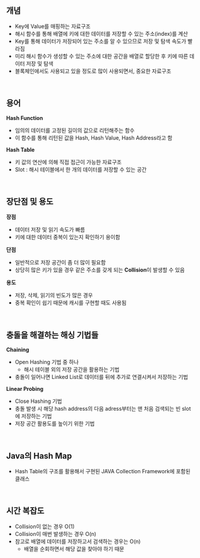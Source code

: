 ## 개념

- Key에 Value를 매핑하는 자료구조
- 해시 함수를 통해 배열에 키에 대한 데이터를 저장할 수 있는 주소(index)를 계산
- Key를 통해 데이터가 저장되어 있는 주소를 알 수 있으므로 저장 및 탐색 속도가 빨라짐
- 미리 해시 함수가 생성할 수 있는 주소에 대한 공간을 배열로 할당한 후 키에 따른 데이터 저장 및 탐색
- 블록체인에서도 사용되고 있을 정도로 많이 사용되면서, 중요한 자료구조

<br>

## 용어

**Hash Function**

- 임의의 데이터를 고정된 길이의 값으로 리턴해주는 함수
- 이 함수를 통해 리턴된 값을 Hash, Hash Value, Hash Address라고 함

**Hash Table**

- 키 값의 연산에 의해 직접 접근이 가능한 자료구조
- Slot : 해시 테이블에서 한 개의 데이터를 저장할 수 있는 공간

<br>

## 장단점 및 용도

**장점**

- 데이터 저장 및 읽기 속도가 빠름
- 키에 대한 데이터 중복이 있는지 확인하기 용이함

**단점**

- 일반적으로 저장 공간이 좀 더 많이 필요함
- 상당히 많은 키가 있을 경우 같은 주소를 갖게 되는 **Collision**이 발생할 수 있음

**용도**

- 저장, 삭제, 읽기의 빈도가 많은 경우
- 중복 확인이 쉽기 때문에 캐시를 구현할 때도 사용됨

<br>

## 충돌을 해결하는 해싱 기법들

**Chaining**

- Open Hashing 기법 중 하나
  - 해시 테이블 외의 저장 공간을 활용하는 기법
- 충돌이 일어나면 Linked List로 데이터를 뒤에 추가로 연결시켜서 저장하는 기법

**Linear Probing**

- Close Hashing 기법
- 충돌 발생 시 해당 hash address의 다음 adress부터는 맨 처음 검색되는 빈 slot에 저장하는 기법
- 저장 공간 활용도를 높이기 위한 기법

<br>

## Java의 Hash Map

- Hash Table의 구조를 활용해서 구현된 JAVA Collection Framework에 포함된 클래스

<br>

## 시간 복잡도

- Collision이 없는 경우 O(1)
- Collision이 매번 발생하는 경우 O(n)
- 참고로 배열에 데이터를 저장하고서 검색하는 경우는 O(n)
  - 배열을 순회하면서 해당 값을 찾아야 하기 때문
